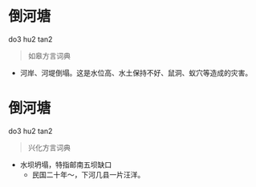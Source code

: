 # 倒河塘
do3 hu2 tan2
> 如皋方言词典
- 河岸、河堤倒塌。这是水位高、水土保持不好、鼠洞、蚁穴等造成的灾害。

# 倒河塘
do3 hu2 tan2
> 兴化方言词典
- 水坝坍塌，特指邮南五坝缺口
  - 民国二十年～，下河几县一片汪洋。

